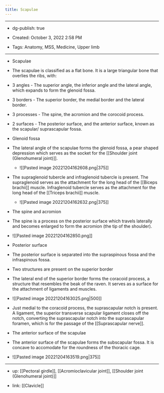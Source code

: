 ```yaml
---
title: Scapulae
---
```


- --

- dg-publish: true

- Created: October 3, 2022 2:58 PM

- Tags: Anatomy, MSS, Medicine, Upper limb

- --

- Scapulae

- The scapulae is classified as a flat bone. It is a large triangular bone that overlies the ribs, with:

- 3 angles - The superior angle, the inferior angle and the lateral angle, which expands to form the glenoid fossa.

- 3 borders - The superior border, the medial border and the lateral border.

- 3 processes - The spine, the acromion and the corocoid process.

- 2 surfaces - The posterior surface, and the anterior surface, known as the scapular/ suprascapular fossa.

- Glenoid fossa

- The lateral angle of the scapulae forms the glenoid fossa, a pear shaped depression which serves as the socket for the [[Shoulder joint (Glenohumeral joint)]].
	 - ![[Pasted image 20221204162608.png|375]]

- The supraglenoid tubercle and infraglenoid tubercle is present. The supraglenoid serves as the attachment for the long head of the [[Biceps brachii]] muscle. Infraglenoid tubercle serves as the attachment for the long head of the [[Triceps brachii]] muscle.
	 - ![[Pasted image 20221204162632.png|375]]

- The spine and acromion

- The spine is a process on the posterior surface which travels laterally and becomes enlarged to form the acromion (the tip of the shoulder).

- ![[Pasted image 20221204162850.png]]

- Posterior surface

- The posterior surface is separated into the supraspinous fossa and the infraspinous fossa.

- Two structures are present on the superior border

- The lateral end of the superior border forms the coracoid process, a structure that resembles the beak of the raven. It serves as a surface for the attachment of ligaments and muscles.

- ![[Pasted image 20221204163025.png|500]]

- Just medial to the coracoid process, the suprascapular notch is present. A ligament, the superior transverse scapular ligament closes off the notch, converting the suprascapular notch into the suprascapular foramen, which is for the passage of the [[Suprascapular nerve]].

- The anterior surface of the scapulae

- The anterior surface of the scapulae forms the subscapular fossa. It is concave to accomodate for the roundness of the thoracic cage.

- ![[Pasted image 20221204163519.png|375]]

- --

- up: [[Pectoral girdle]], [[Acromioclavicular joint]], [[Shoulder joint (Glenohumeral joint)]]

- link: [[Clavicle]]

